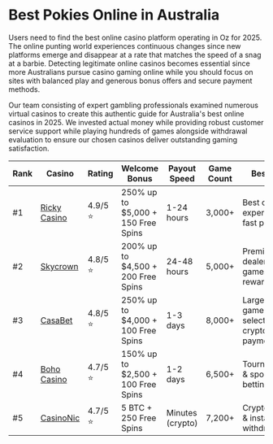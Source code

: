 # Best Pokies Online in Australia
Users need to find the best online casino platform operating in Oz for 2025. The online punting world experiences continuous changes since new platforms emerge and disappear at a rate that matches the speed of a snag at a barbie. Detecting legitimate online casinos becomes essential since more Australians pursue casino gaming online while you should focus on sites with balanced play and generous bonus offers and secure payment methods.

Our team consisting of expert gambling professionals examined numerous virtual casinos to create this authentic guide for Australia's best online casinos in 2025. We invested actual money while providing robust customer service support while playing hundreds of games alongside withdrawal evaluation to ensure our chosen casinos deliver outstanding gaming satisfaction.

| Rank | Casino       | Rating  | Welcome Bonus                              | Payout Speed       | Game Count | Best For                                  |
|------|-------------|---------|--------------------------------------------|--------------------|------------|-------------------------------------------|
| #1   | [Ricky Casino](https://pokiesreal.money/go/skycrown) | 4.9/5 ⭐ | 250% up to $5,000 + 150 Free Spins | 1-24 hours        | 3,000+     | Best overall experience & fast payouts   |
| #2   | [Skycrown](https://pokiesreal.money/go/skycrown)    | 4.8/5 ⭐ | 200% up to $4,500 + 200 Free Spins | 24-48 hours       | 5,000+     | Premium live dealer games & VIP rewards  |
| #3   | [CasaBet](https://pokiesreal.money/go/casabet)     | 4.8/5 ⭐ | 250% up to $4,000 + 100 Free Spins | 1-3 days          | 8,000+     | Largest game selection & crypto payments |
| #4   | [Boho Casino](https://pokiesreal.money/go/boho-casino) | 4.7/5 ⭐ | 150% up to $2,500 + 100 Free Spins | 1-2 days          | 6,500+     | Tournaments & sports betting             |
| #5   | [CasinoNic](https://pokiesreal.money/go/casinonic)    | 4.7/5 ⭐ | 5 BTC + 250 Free Spins               | Minutes (crypto)  | 7,200+     | Crypto users & instant withdrawals       |
